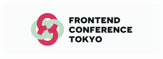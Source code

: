 <picture>
 <source media="(prefers-color-scheme: dark)" srcset="../assets/img/fec_tokyo_x_banner_dark.png">
 <source media="(prefers-color-scheme: light)" srcset="../assets/img/fec_tokyo_x_banner_light.png">
 <img alt="フロントエンドカンファレンス東京 ロゴ" src="../assets/img/fec_tokyo_x_banner_light.png">
</picture>
